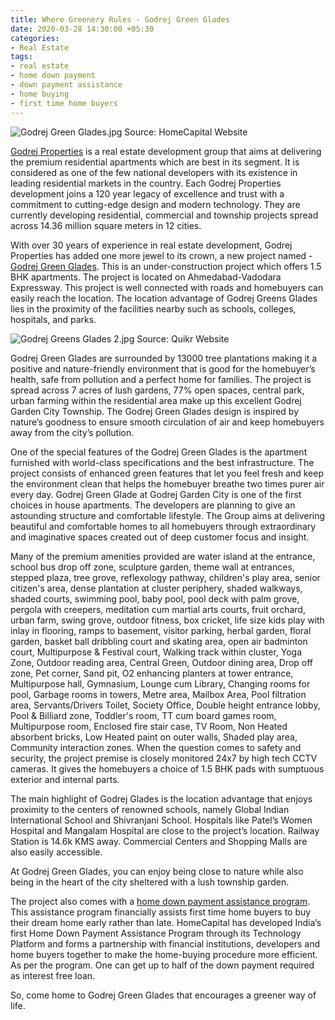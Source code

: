 ```yaml
---
title: Where Greenery Rules - Godrej Green Glades
date: 2020-03-28 14:30:00 +05:30
categories:
- Real Estate
tags:
- real estate
- home down payment
- down payment assistance
- home buying
- first time home buyers
---
```


![Godrej Green Glades.jpg](/uploads/Godrej%20Green%20Glades.jpg)
Source: HomeCapital Website

[Godrej Properties](https://homecapital.in/project/71/green-glades) is a real estate development group that aims at delivering the premium residential apartments which are best in its segment. It is considered as one of the few national developers with its existence in leading residential markets in the country. Each Godrej Properties development joins a 120 year legacy of excellence and trust with a commitment to cutting-edge design and modern technology. They are currently developing residential, commercial and township projects spread across 14.36 million square meters in 12 cities.

With over 30 years of experience in real estate development, Godrej Properties has added one more jewel to its crown, a new project named - [Godrej Green Glades](https://homecapital.in/property/157/Green-Glades-1.5-BHK). This is an under-construction project which offers 1.5 BHK apartments. The project is located on Ahmedabad-Vadodara Expressway. This project is well connected with roads and homebuyers can easily reach the location. The location advantage of Godrej Greens Glades lies in the proximity of the facilities nearby such as schools, colleges, hospitals, and parks.


![Godrej Greens Glades 2.jpg](/uploads/Godrej%20Greens%20Glades%202.jpg)
Source: Quikr Website

Godrej Green Glades are surrounded by 13000 tree plantations making it a positive and nature-friendly environment that is good for the homebuyer’s health, safe from pollution and a perfect home for families. The project is spread across 7 acres of lush gardens, 77% open spaces, central park, urban farming within the residential area make up this excellent Godrej Garden City Township. The Godrej Green Glades design is inspired by nature’s goodness to ensure smooth circulation of air and keep homebuyers away from the city’s pollution.

One of the special features of the Godrej Green Glades is the apartment furnished with world-class specifications and the best infrastructure. The project consists of enhanced green features that let you feel fresh and keep the environment clean that helps the homebuyer breathe two times purer air every day. Godrej Green Glade at Godrej Garden City is one of the first choices in house apartments. The developers are planning to give an astounding structure and comfortable lifestyle. The Group aims at delivering beautiful and comfortable homes to all homebuyers through extraordinary and imaginative spaces created out of deep customer focus and insight.


Many of the premium amenities provided are water island at the entrance, school bus drop off zone, sculpture garden, theme wall at entrances, stepped plaza, tree grove, reflexology pathway, children's play area, senior citizen's area, dense plantation at cluster periphery, shaded walkways, shaded courts, swimming pool, baby pool, pool deck with palm grove, pergola with creepers, meditation cum martial arts courts, fruit orchard, urban farm, swing grove, outdoor fitness, box cricket, life size kids play with inlay in flooring, ramps to basement, visitor parking, herbal garden, floral garden, basket ball dribbling court and skating area, open air badminton court, Multipurpose & Festival court, Walking track within cluster, Yoga Zone, Outdoor reading area, Central Green, Outdoor dining area, Drop off zone, Pet corner, Sand pit, O2 enhancing planters at tower entrance, Multipurpose hall, Gymnasium, Lounge cum Library, Changing rooms for pool, Garbage rooms in towers, Metre area, Mailbox Area, Pool filtration area, Servants/Drivers Toilet, Society Office, Double height entrance lobby, Pool & Billiard zone, Toddler's room, TT cum board games room, Multipurpose room, Enclosed fire stair case, TV Room, Non Heated absorbent bricks, Low Heated paint on outer walls, Shaded play area, Community interaction zones. When the question comes to safety and security, the project premise is closely monitored 24x7 by high tech CCTV cameras. It gives the homebuyers a choice of 1.5 BHK pads with sumptuous exterior and internal parts. 

The main highlight of Godrej Glades is the location advantage that enjoys proximity to the centers of renowned schools, namely Global Indian International School and Shivranjani School. Hospitals like Patel’s Women Hospital and Mangalam Hospital are close to the project’s location. Railway Station is 14.6k KMS away. Commercial Centers and Shopping Malls are also easily accessible.

At Godrej Green Glades, you can enjoy being close to nature while also being in the heart of the city sheltered with a lush township garden. 

The project also comes with a [home down payment assistance program](https://homecapital.in/program). This assistance program financially assists first time home buyers to buy their dream home early rather than late. HomeCapital has developed India’s first Home Down Payment Assistance Program through its Technology Platform and forms a partnership with financial institutions, developers and home buyers together to make the home-buying procedure more efficient. As per the program. One can get up to half of the down payment required as interest free loan.

So, come home to Godrej Green Glades that encourages a greener way of life.


